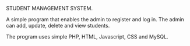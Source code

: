 STUDENT MANAGEMENT SYSTEM.

A simple program that enables the admin to register and log in.
The admin can add, update, delete and view students.

The program uses simple PHP, HTML, Javascript, CSS and MySQL.
